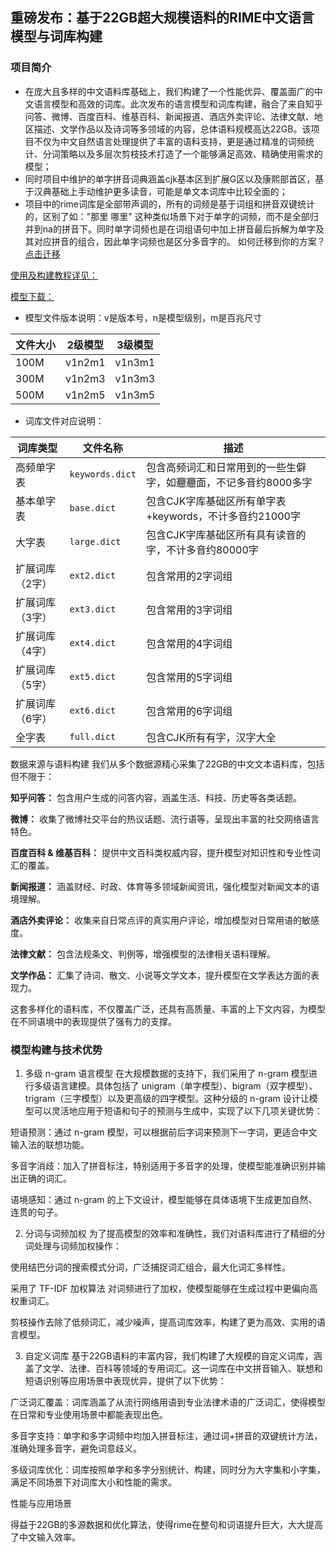 ## 重磅发布：基于22GB超大规模语料的RIME中文语言模型与词库构建

### 项目简介
- 在庞大且多样的中文语料库基础上，我们构建了一个性能优异、覆盖面广的中文语言模型和高效的词库。此次发布的语言模型和词库构建，融合了来自知乎问答、微博、百度百科、维基百科、新闻报道、酒店外卖评论、法律文献、地区描述、文学作品以及诗词等多领域的内容，总体语料规模高达22GB。该项目不仅为中文自然语言处理提供了丰富的语料支持，更是通过精准的词频统计、分词策略以及多层次剪枝技术打造了一个能够满足高效、精确使用需求的模型；
- 同时项目中维护的单字拼音词典涵盖cjk基本区到扩展G区以及康熙部首区，基于汉典基础上手动维护更多读音，可能是单文本词库中比较全面的；
- 项目中的rime词库是全部带声调的，所有的词频是基于词组和拼音双键统计的，区别了如："那里 哪里" 这种类似场景下对于单字的词频，而不是全部归并到na的拼音下。同时单字词频也是在词组语句中加上拼音最后拆解为单字及其对应拼音的组合，因此单字词频也是区分多音字的。 如何迁移到你的方案？[点击迁移](https://github.com/amzxyz/rime_grammar_model_dicts/wiki/%E5%B0%86%E9%A3%9E%E5%A3%B0%E8%AF%8D%E5%BA%93%E7%94%A8%E4%BA%8E%E4%BD%A0%E7%9A%84%E9%A1%B9%E7%9B%AE)

[使用及构建教程详见：](https://github.com/amzxyz/rime-build-grammar-word-frequency/wiki/%E4%BD%BF%E7%94%A8%E6%95%99%E7%A8%8B%EF%BC%9ARime-%E8%BE%93%E5%85%A5%E6%B3%95%E8%AF%AD%E8%A8%80%E6%A8%A1%E5%9E%8B%E6%9E%84%E5%BB%BA%E5%85%A8%E6%B5%81%E7%A8%8B)

[模型下载：](https://github.com/amzxyz/RIME-LMDG/releases)

- 模型文件版本说明：v是版本号，n是模型级别，m是百兆尺寸
  
|文件大小|2级模型|3级模型|
|------|------|------|
|100M|v1n2m1|v1n3m1|
|300M|v1n2m3|v1n3m3|
|500M|v1n2m5|v1n3m5|

- 词库文件对应说明：

| 词库类型 | 文件名称     | 描述                   |
|----------|--------------|------------------------|
| 高频单字表   | `keywords.dict`  | 包含高频词汇和日常用到的一些生僻字，如𰻝𰻝面，不记多音约8000多字|
| 基本单字表  | `base.dict`  | 包含CJK字库基础区所有单字表+keywords，不计多音约21000字|
| 大字表  | `large.dict`  | 包含CJK字库基础区所有具有读音的字，不计多音约80000字|
| 扩展词库（2字） | `ext2.dict` | 包含常用的2字词组     |
| 扩展词库（3字） | `ext3.dict` | 包含常用的3字词组     |
| 扩展词库（4字） | `ext4.dict` | 包含常用的4字词组     |
| 扩展词库（5字） | `ext5.dict` | 包含常用的5字词组     |
| 扩展词库（6字） | `ext6.dict` | 包含常用的6字词组     |
| 全字表 | `full.dict` | 包含CJK所有有字，汉字大全|




数据来源与语料构建
我们从多个数据源精心采集了22GB的中文文本语料库，包括但不限于：

**知乎问答：** 包含用户生成的问答内容，涵盖生活、科技、历史等各类话题。

**微博：** 收集了微博社交平台的热议话题、流行语等，呈现出丰富的社交网络语言特色。

**百度百科 & 维基百科：** 提供中文百科类权威内容，提升模型对知识性和专业性词汇的覆盖。

**新闻报道：** 涵盖财经、时政、体育等多领域新闻资讯，强化模型对新闻文本的语境理解。

**酒店外卖评论：** 收集来自日常点评的真实用户评论，增加模型对日常用语的敏感度。

**法律文献：** 包含法规条文、判例等，增强模型的法律相关语料理解。

**文学作品：** 汇集了诗词、散文、小说等文学文本，提升模型在文学表达方面的表现力。

这套多样化的语料库，不仅覆盖广泛，还具有高质量、丰富的上下文内容，为模型在不同语境中的表现提供了强有力的支撑。

### 模型构建与技术优势
1. 多级 n-gram 语言模型
在大规模数据的支持下，我们采用了 n-gram 模型进行多级语言建模。具体包括了 unigram（单字模型）、bigram（双字模型）、trigram（三字模型）以及更高级的四字模型。这种分级的 n-gram 设计让模型可以灵活地应用于短语和句子的预测与生成中，实现了以下几项关键优势：

短语预测：通过 n-gram 模型，可以根据前后字词来预测下一字词，更适合中文输入法的联想功能。

多音字消歧：加入了拼音标注，特别适用于多音字的处理，使模型能准确识别并输出正确的词汇。

语境感知：通过 n-gram 的上下文设计，模型能够在具体语境下生成更加自然、连贯的句子。

2. 分词与词频加权
为了提高模型的效率和准确性，我们对语料库进行了精细的分词处理与词频加权操作：

使用结巴分词的搜索模式分词，广泛捕捉词汇组合，最大化词汇多样性。

采用了 TF-IDF 加权算法 对词频进行了加权，使模型能够在生成过程中更偏向高权重词汇。

剪枝操作去除了低频词汇，减少噪声，提高词库效率，构建了更为高效、实用的语言模型。

3. 自定义词库
基于22GB语料的丰富内容，我们构建了大规模的自定义词库，涵盖了文学、法律、百科等领域的专用词汇。这一词库在中文拼音输入、联想和短语识别等应用场景中表现优异，提供了以下优势：

广泛词汇覆盖：词库涵盖了从流行网络用语到专业法律术语的广泛词汇，使得模型在日常和专业使用场景中都能表现出色。

多音字支持：单字和多字词频中均加入拼音标注，通过词+拼音的双键统计方法，准确处理多音字，避免词意歧义。

多级词库优化：词库按照单字和多字分别统计、构建，同时分为大字集和小字集，满足不同场景下对词库大小和性能的需求。

性能与应用场景

得益于22GB的多源数据和优化算法，使得rime在整句和词语提升巨大，大大提高了中文输入效率。
